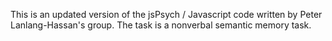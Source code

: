 This is an updated version of the jsPsych / Javascript code written by Peter Lanlang-Hassan's group. The task is a nonverbal semantic memory task.
